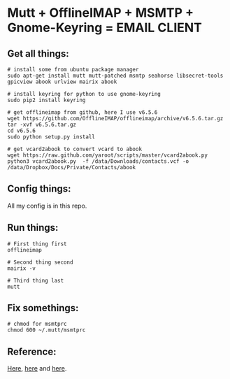 Mutt + OfflineIMAP + MSMTP + Gnome-Keyring = EMAIL CLIENT
=========================================================

## Get all things:

```
# install some from ubuntu package manager
sudo apt-get install mutt mutt-patched msmtp seahorse libsecret-tools gpicview abook urlview mairix abook

# install keyring for python to use gnome-keyring
sudo pip2 install keyring

# get offlineimap from github, here I use v6.5.6
wget https://github.com/OfflineIMAP/offlineimap/archive/v6.5.6.tar.gz
tar -xvf v6.5.6.tar.gz
cd v6.5.6
sudo python setup.py install

# get vcard2abook to convert vcard to abook
wget https://raw.github.com/yaroot/scripts/master/vcard2abook.py
python3 vcard2abook.py  -f /data/Downloads/contacts.vcf -o /data/Dropbox/Docs/Private/Contacts/abook

```

## Config things:

All my config is in this repo.


## Run things:

```
# First thing first
offlineimap

# Second thing second
mairix -v

# Third thing last
mutt

```

## Fix somethings:

```
# chmod for msmtprc
chmod 600 ~/.mutt/msmtprc

```

## Reference:

[Here][1], [here][2] and [here][3].

[1]: https://www.proteansec.com/linux/the-ultimate-guide-to-mutt/
[2]: http://stevelosh.com/blog/2012/10/the-homely-mutt
[3]: http://www.google.com

